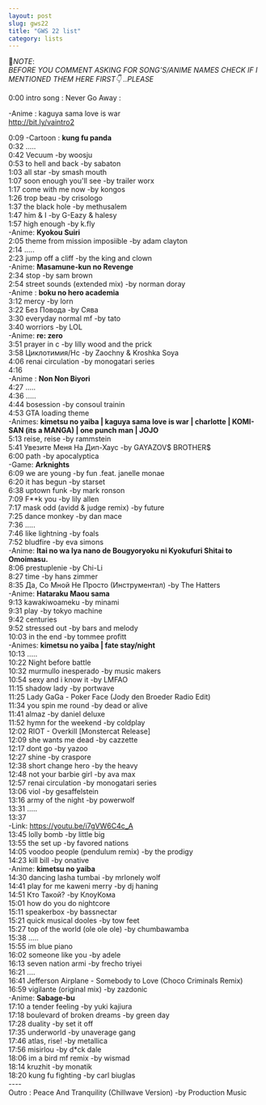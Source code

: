 ```yaml
---
layout: post
slug: gws22
title: "GWS 22 list"
category: lists
---
```

<p>📌<em>NOTE</em>:<br>
<em>BEFORE YOU COMMENT ASKING FOR SONG'S/ANIME NAMES CHECK IF I MENTIONED THEM HERE FIRST👇 ..PLEASE</em></p>
<p>0:00 intro song : Never Go Away :<br>
<p>        -Anime : kaguya sama love is war<br>
<a href="http://bit.ly/vaintro2">http://bit.ly/vaintro2</a><br>
    <p>
        0:09    -Cartoon : <strong>kung fu panda</strong><br>
        0:32    .....<br>
        0:42    Vecuum -by woosju<br>
        0:53    to hell and back -by sabaton<br>
        1:03    all star -by smash mouth<br>
        1:07    soon enough you'll see -by trailer worx<br>
        1:17    come with me now -by kongos<br>
        1:26    trop beau -by crisologo<br>
        1:37    the black hole -by methusalem<br>
        1:47    him & I -by G-Eazy & halesy<br>
        1:57    high enough -by k.fly<br>
                -Anime: <strong>Kyokou Suiri</strong><br>
        2:05    theme from mission imposiible -by adam clayton<br>
        2:14    .....<br>
        2:23    jump off a cliff -by the king and clown<br>
                -Anime: <strong>Masamune-kun no Revenge</strong><br>
        2:34    stop -by sam brown<br>
        2:54    street sounds (extended mix) -by norman doray<br>
                -Anime : <strong>boku no hero academia</strong><br>
        3:12    mercy -by lorn<br>
        3:22    Без Повода -by Сява<br>
        3:30    everyday normal mf -by tato<br>
        3:40    worriors -by LOL<br>
                -Anime: <strong>re: zero</strong><br>
        3:51    prayer in c -by lilly wood and the prick<br>
        3:58    Циклотимия/Нс -by Zaochny & Kroshka Soya<br>
        4:06    renai circulation -by monogatari series<br>
        4:16    <br>
                -Anime : <strong>Non Non Biyori</strong><br>
        4:27    .....<br>
        4:36    .....<br>
        4:44    bosession -by consoul trainin<br>
        4:53    GTA loading theme<br>
                -Animes: <strong>kimetsu no yaiba | kaguya sama love is war | charlotte | KOMI-SAN (its a MANGA) | one punch man | JOJO</strong><br>
        5:13    reise, reise -by rammstein<br>
        5:41    Увезите Меня На Дип-Хаус -by GAYAZOV$ BROTHER$<br>
        6:00    path -by apocalyptica<br>
                -Game: <strong>Arknights</strong><br>
        6:09    we are young -by fun .feat. janelle monae<br>
        6:20    it has begun -by starset<br>
        6:38    uptown funk -by mark ronson<br>
        7:09    F**k you -by lily allen<br>
        7:17    mask odd (avidd & judge remix) -by future<br>
        7:25    dance monkey -by dan mace<br>
        7:36    .....<br>
        7:46    like lightning -by foals<br>
        7:52    bludfire -by eva simons<br>
                -Anime: <strong>Itai no wa Iya nano de Bougyoryoku ni Kyokufuri Shitai to Omoimasu.</strong><br>
        8:06    prestuplenie -by Chi-Li<br>
        8:27    time -by hans zimmer<br>
        8:35    Да, Со Мной Не Просто (Инструментал) -by The Hatters<br>
                -Anime: <strong>Hataraku Maou sama</strong><br>
        9:13    kawakiwoameku -by minami<br>
        9:31    play -by tokyo machine<br>
        9:42    centuries<br>
        9:52    stressed out -by bars and melody<br>
        10:03   in the end -by tommee profitt<br>
                -Animes: <strong>kimetsu no yaiba | fate stay/night</strong><br>
        10:13   .....<br>
        10:22   Night before battle<br>
        10:32   murmullo inesperado -by music makers<br>
        10:54   sexy and i know it -by LMFAO<br>
        11:15   shadow lady -by portwave<br>
        11:25   Lady GaGa - Poker Face (Jody den Broeder Radio Edit)<br>
        11:34   you spin me round -by dead or alive<br>
        11:41   almaz -by daniel deluxe<br>
        11:52   hymn for the weekend -by coldplay<br>
        12:02   RIOT - Overkill [Monstercat Release]<br>
        12:09   she wants me dead -by cazzette<br>
        12:17   dont go -by yazoo<br>
        12:27   shine -by craspore<br>
        12:38   short change hero -by the heavy<br>
        12:48   not your barbie girl -by ava max<br>
        12:57   renai circulation -by monogatari series<br>
        13:06   viol -by gesaffelstein<br>
        13:16   army of the night -by powerwolf<br>
        13:31   .....<br>
        13:37   <br>
                -Link: <a href="https://youtu.be/i7gVW6C4c_A">https://youtu.be/i7gVW6C4c_A</a><br>
        13:45   lolly bomb -by little big<br>
        13:55   the set up -by favored nations<br>
        14:05   voodoo people (pendulum remix) -by the prodigy<br>
        14:23   kill bill -by onative<br>
                -Anime: <strong>kimetsu no yaiba</strong><br>
        14:30   dancing lasha tumbai -by mrlonely wolf<br>
        14:41   play for me kaweni merry -by dj haning<br>
        14:51   Кто Такой? -by КлоуКома<br>
        15:01   how do you do nightcore<br>
        15:11   speakerbox -by bassnectar<br>
        15:21   quick musical dooles -by tow feet<br>
        15:27   top of the world (ole ole ole) -by chumbawamba<br>
        15:38   .....<br>
        15:55   im blue piano<br>
        16:02   someone like you -by adele<br>
        16:13   seven nation armi -by frecho triyei<br>
        16:21   ....<br>
        16:41   Jefferson Airplane - Somebody to Love (Choco Criminals Remix)<br>
        16:59   vigilante (original mix) -by zazdonic<br>
                -Anime: <strong>Sabage-bu</strong><br>
        17:10   a tender feeling -by yuki kajiura<br>
        17:18   boulevard of broken dreams -by green day<br>
        17:28   duality -by set it off<br>
        17:35   underworld -by unaverage gang<br>
        17:46   atlas, rise! -by metallica<br>
        17:56   misirlou -by d*ck dale<br>
        18:06   im a bird mf remix -by wismad<br>
        18:14   kruzhit -by monatik<br>
        18:20   kung fu fighting -by carl biuglas<br>
        ----<br>
        Outro : Peace And Tranquility (Chillwave Version) -by Production Music<br>
    </p>
